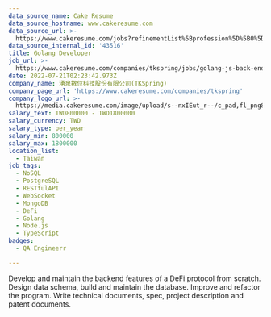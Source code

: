 ```yaml
---
data_source_name: Cake Resume
data_source_hostname: www.cakeresume.com
data_source_url: >-
  https://www.cakeresume.com/jobs?refinementList%5Bprofession%5D%5B0%5D=engineering_qa-engineer&refinementList%5Bsalary_currency%5D=TWD&range%5Bsalary_range%5D%5Bmin%5D=800096
data_source_internal_id: '43516'
title: Golang Developer
job_url: >-
  https://www.cakeresume.com/companies/tkspring/jobs/golang-js-back-end-developer
date: 2022-07-21T02:23:42.973Z
company_name: 湧泉數位科技股份有限公司(TKSpring)
company_page_url: 'https://www.cakeresume.com/companies/tkspring'
company_logo_url: >-
  https://media.cakeresume.com/image/upload/s--nxIEut_r--/c_pad,fl_png8,h_200,w_200/v1652261028/tevpq9zuojwszr3u0svj.png
salary_text: TWD800000 - TWD1800000
salary_currency: TWD
salary_type: per_year
salary_min: 800000
salary_max: 1800000
location_list:
  - Taiwan
job_tags:
  - NoSQL
  - PostgreSQL
  - RESTfulAPI
  - WebSocket
  - MongoDB
  - DeFi
  - Golang
  - Node.js
  - TypeScript
badges:
  - QA Engineerr

---
```


Develop and maintain the backend features of a DeFi protocol from scratch. Design data schema, build and maintain the database. Improve and refactor the program. Write technical documents, spec, project description and patent documents.